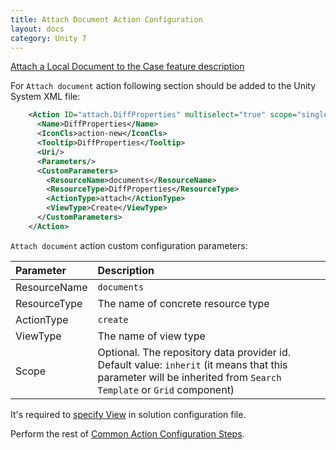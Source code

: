 ```yaml
---
title: Attach Document Action Configuration
layout: docs
category: Unity 7
---
```

[Attach a Local Document to the Case feature description](../../features/case-management/attach-document.md)

For `Attach document` action following section should be added to the Unity System XML file:

```xml
    <Action ID="attach.DiffProperties" multiselect="true" scope="single" type="toolbar">
      <Name>DiffProperties</Name>
      <IconCls>action-new</IconCls>
      <Tooltip>DiffProperties</Tooltip>
      <Uri/>
      <Parameters/>
      <CustomParameters>
        <ResourceName>documents</ResourceName>
        <ResourceType>DiffProperties</ResourceType>
        <ActionType>attach</ActionType>
        <ViewType>Create</ViewType>
      </CustomParameters>
    </Action>
```

`Attach document` action custom configuration parameters:

| Parameter   | Description |
|:------------|:------------|
|ResourceName | `documents`   |
|ResourceType | The name of concrete resource type |
|ActionType   | `create`      |
|ViewType     | The name of view type |
|Scope        | Optional. The repository data provider id. Default value: `inherit` (it means that this parameter will be inherited from `Search Template` or `Grid` component) |

It's required to [specify View](../tags-list/views-tag.md) in solution configuration file.

Perform the rest of [Common Action Configuration Steps](../actions.md#common-actions-configuration-steps). 
